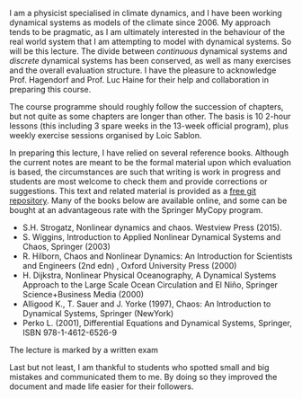 I am a  physicist specialised in climate dynamics, and I have been working dynamical systems as models of the climate since 2006. My approach tends to be pragmatic, as I am ultimately interested in the behaviour of the real world system that I am attempting to model with dynamical systems. So will be this lecture. The divide between _continuous_ dynamical systems and _discrete_ dynamical systems has been conserved, as well as many exercises and the overall evaluation structure. I have the pleasure to acknowledge Prof. Hagendorf and Prof. Luc Haine for their help and collaboration in preparing this course.

The course programme should roughly follow the succession of chapters, but not quite as some chapters are longer than other. The basis is 10 2-hour lessons (this including 3 spare weeks in the 13-week official program), plus weekly exercise sessions organised by Loic Sablon. 

In preparing this lecture, I have relied on several reference books. Although the current notes are meant to be the formal material upon which evaluation is based, the circumstances are such that writing is work in progress and students are most welcome to check them and provide corrections or suggestions. This text and related material is provided as a [free git repository](https://github.com/mcrucifix/LPHYS2114). Many of the books below are available online, and some can be  bought at an advantageous rate with the Springer MyCopy program. 

 -   S.H. Strogatz, Nonlinear dynamics and chaos. Westview Press (2015).
 -   S. Wiggins, Introduction to Applied Nonlinear Dynamical Systems and Chaos, Springer (2003)
 -   R. Hilborn, Chaos and Nonlinear Dynamics: An Introduction for Scientists and Engineers (2nd edn) , Oxford University Press (2000)
 -   H. Dijkstra, Nonlinear Physical Oceanography, A Dynamical Systems Approach to the Large Scale Ocean Circulation and El Niño, Springer Science+Business Media (2000)
 -  Alligood K., T. Sauer and J. Yorke (1997), Chaos: An Introduction to Dynamical Systems, Springer (NewYork)
 -  Perko L. (2001), Differential Equations and Dynamical Systems, Springer, ISBN 978-1-4612-6526-9 

The lecture is marked by a written exam


Last but not least, I am thankful to students who spotted small and big mistakes and communicated them to me. By doing so they improved the document and made life easier for their followers. 
